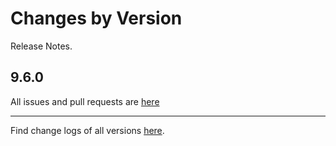 Changes by Version
==================
Release Notes.

9.6.0
------------------



All issues and pull requests are [here](https://github.com/apache/skywalking/milestone/242?closed=1)

------------------
Find change logs of all versions [here](changes).
